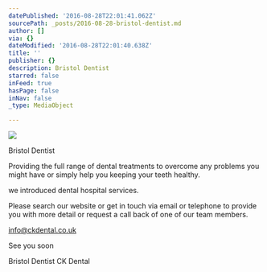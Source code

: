 ```yaml
---
datePublished: '2016-08-28T22:01:41.062Z'
sourcePath: _posts/2016-08-28-bristol-dentist.md
author: []
via: {}
dateModified: '2016-08-28T22:01:40.638Z'
title: ''
publisher: {}
description: Bristol Dentist
starred: false
inFeed: true
hasPage: false
inNav: false
_type: MediaObject

---
```

![](https://the-grid-user-content.s3-us-west-2.amazonaws.com/c10943a8-2b38-4ae9-82df-972876cb3aa3.jpg)

Bristol Dentist

Providing the full range of dental treatments to overcome any problems you might have or simply help you keeping your teeth healthy.

we introduced dental hospital services.

Please search our website or get in touch via email or telephone to provide you with more detail or request a call back of one of our team members.

info@ckdental.co.uk

See you soon

Bristol Dentist CK Dental
